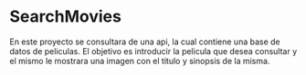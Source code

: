 # SearchMovies
En este proyecto se consultara de una api, la cual contiene una base de datos de peliculas. El objetivo es introducir la pelicula que desea consultar y el mismo le mostrara una imagen con el titulo y sinopsis de la misma. 
